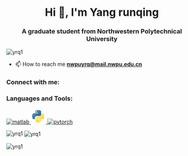 <h1 align="center">Hi 👋, I'm Yang runqing</h1>
<h3 align="center">A graduate student from Northwestern Polytechnical University</h3>

<p align="left"> <img src="https://komarev.com/ghpvc/?username=yrq1&label=Profile%20views&color=0e75b6&style=flat" alt="yrq1" /> </p>

- 📫 How to reach me **nwpuyrq@mail.nwpu.edu.cn**

<h3 align="left">Connect with me:</h3>
<p align="left">
</p>

<h3 align="left">Languages and Tools:</h3>
<p align="left"> <a href="https://www.mathworks.com/" target="_blank" rel="noreferrer"> <img src="https://upload.wikimedia.org/wikipedia/commons/2/21/Matlab_Logo.png" alt="matlab" width="40" height="40"/> </a> <a href="https://www.python.org" target="_blank" rel="noreferrer"> <img src="https://raw.githubusercontent.com/devicons/devicon/master/icons/python/python-original.svg" alt="python" width="40" height="40"/> </a> <a href="https://pytorch.org/" target="_blank" rel="noreferrer"> <img src="https://www.vectorlogo.zone/logos/pytorch/pytorch-icon.svg" alt="pytorch" width="40" height="40"/> </a> </p>

<p><img align="left" src="https://github-readme-stats.vercel.app/api/top-langs?username=yrq1&show_icons=true&locale=en&layout=compact" alt="yrq1" /></p>

<p>&nbsp;<img align="center" src="https://github-readme-stats.vercel.app/api?username=yrq1&show_icons=true&locale=en" alt="yrq1" /></p>

<p><img align="center" src="https://github-readme-streak-stats.herokuapp.com/?user=yrq1&" alt="yrq1" /></p>

